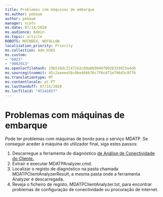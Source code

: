 ```yaml
---
title: Problemas com máquinas de embarque
ms.author: pebaum
author: pebaum
manager: scotv
ms.date: 07/14/2020
ms.audience: Admin
ms.topic: article
ROBOTS: NOINDEX, NOFOLLOW
localization_priority: Priority
ms.collection: Adm_O365
ms.custom:
- "6023"
- "9002913"
ms.openlocfilehash: 19b516dc21472e2c80a8b9046f802b329d15e4d6
ms.sourcegitcommit: 45c2aaeee58c0be466b76c7f0cd71e796d3c8f76
ms.translationtype: MT
ms.contentlocale: pt-PT
ms.lasthandoff: 07/15/2020
ms.locfileid: "45141657"
---
```

# <a name="issues-with-onboarding-machines"></a>Problemas com máquinas de embarque

Pode ter problemas com máquinas de bordo para o serviço MDATP. Se conseguir aceder à máquina do utilizador final, siga estes passos:

1. Descarregue a ferramenta de diagnóstico [de Análise de Conectividade do Cliente.](https://aka.ms/mdatpanalyzer)
2. Extrair e executar MDATPAnalyzer.cmd.
3. Localizar o registo de diagnóstico na pasta chamada MDATPClientAnalyzerResult, a mesma pasta onde a ferramenta Analyzer é descarregada.
4. Reveja o ficheiro de registo, MDATPClientAnalyzer.txt, para encontrar problemas de configuração de conectividade ou procuração de internet.